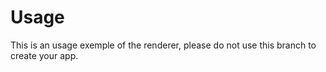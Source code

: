 # Usage
This is an usage exemple of the renderer, please do not use this branch to create your app.
